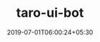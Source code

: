 ---
title: "taro-ui-bot"
date: 2019-07-01T06:00:24+05:30
type: "organisations"
org_name: "NervJS"
repo_desc: "A bot app for taro-ui"
repo_link: https://github.com/NervJS/taro-ui-bot
---